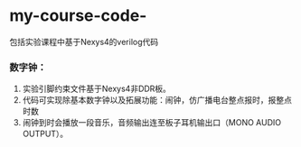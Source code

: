 # my-course-code-
包括实验课程中基于Nexys4的verilog代码

### 数字钟：
1. 实验引脚约束文件基于Nexys4非DDR板。
2. 代码可实现除基本数字钟以及拓展功能：闹钟，仿广播电台整点报时，报整点时数
3. 闹钟到时会播放一段音乐，音频输出连至板子耳机输出口（MONO AUDIO OUTPUT）。
